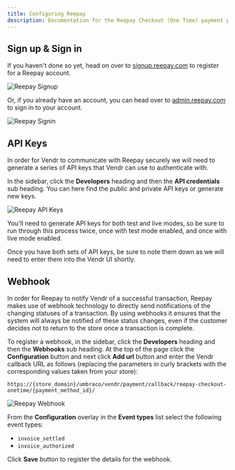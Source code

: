 ```yaml
---
title: Configuring Reepay
description: Documentation for the Reepay Checkout (One Time) payment provider for Vendr, the eCommerce solution for Umbraco v8+
---
```


## Sign up & Sign in

If you haven't done so yet, head on over to [signup.reepay.com](https://signup.reepay.com) to register for a Reepay account.

![Reepay Signup](~/assets/images/screenshots/reepay/reepay_signup.png)

Or, if you already have an account, you can head over to [admin.reepay.com](https://admin.reepay.com/) to sign in to your account.


![Reepay Signin](~/assets/images/screenshots/reepay/reepay_signin.png)


## API Keys

In order for Vendr to communicate with Reepay securely we will need to generate a series of API keys that Vendr can use to authenticate with.

In the sidebar, click the **Developers** heading and then the **API credentials** sub heading. You can here find the public and private API keys or generate new keys.

![Reepay API Keys](~/assets/images/screenshots/reepay/reepay_api_keys.png)

You'll need to generate API keys for both test and live modes, so be sure to run through this process twice, once with test mode enabled, and once with live mode enabled. 

Once you have both sets of API keys, be sure to note them down as we will need to enter them into the Vendr UI shortly.

## Webhook 

In order for Reepay to notify Vendr of a successful transaction, Reepay makes use of webhook technology to directly send notifications of the changing statuses of a transaction. By using webhooks it ensures that the system will always be notified of these status changes, even if the customer decides not to return to the store once a transaction is complete.

To register a webhook, in the sidebar, click the **Developers** heading and then the **Webhooks** sub heading. At the top of the page click the **Configuration** button and next click **Add url** button and enter the Vendr callback URL as follows (replacing the parameters in curly brackets with the corresponding values taken from your store):

````
https://{store_domain}/umbraco/vendr/payment/callback/reepay-checkout-onetime/{payment_method_id}/
````

![Reepay Webhook](~/assets/images/screenshots/reepay/reepay_webhook.png)

From the **Configuration** overlay in the **Event types** list select the following event types:

* `invoice_settled`
* `invoice_authorized`

Click **Save** button to register the details for the webhook.